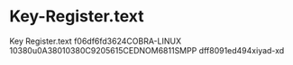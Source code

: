 # Key-Register.text
Key Register.text
f06df6fd3624COBRA-LINUX
10380u0A38010380C9205615CEDNOM6811SMPP
dff8091ed494xiyad-xd
